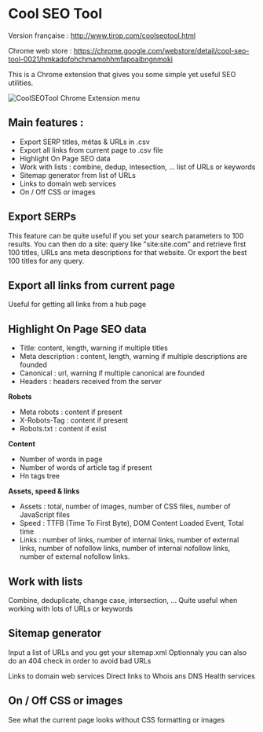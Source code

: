 Cool SEO Tool
=============

Version française : http://www.tirop.com/coolseotool.html

Chrome web store : https://chrome.google.com/webstore/detail/cool-seo-tool-0021/hmkadofohchmamohhmfapoaibngnmoki

This is a Chrome extension that gives you some simple yet useful SEO utilities.

![CoolSEOTool Chrome Extension menu](http://www.tirop.com/img/coolseotool.png)

Main features :
---------------
* Export SERP titles, métas & URLs in .csv
* Export all links from current page to .csv file
* Highlight On Page SEO data
* Work with lists : combine, dedup, intesection, ... list of URLs or keywords
* Sitemap generator from list of URLs
* Links to domain web services
* On / Off CSS or images

Export SERPs
------------
This feature can be quite useful if you set your search parameters to 100 results.
You can then do a site: query like "site:site.com" and retrieve first 100 titles, URLs ans meta descriptions for that website.
Or export the best 100 titles for any query.

Export all links from current page
----------------------------------
Useful for getting all links from a hub page

Highlight On Page SEO data
--------------------------
- Title: content, length, warning if multiple titles
- Meta description : content, length, warning if multiple descriptions are founded
- Canonical : url, warning if multiple canonical are founded
- Headers : headers received from the server

**Robots**
- Meta robots : content if present
- X-Robots-Tag : content if present
- Robots.txt : content if exist

**Content**
- Number of words in page
- Number of words of article tag if present
- Hn tags tree

**Assets, speed & links**
- Assets : total, number of images, number of CSS files, number of JavaScript files
- Speed : TTFB (Time To First Byte), DOM Content Loaded Event, Total time
- Links : number of links, number of internal links, number of external links, number of nofollow links, number of internal nofollow links, number of external nofollow links.


Work with lists
---------------
Combine, deduplicate, change case, intersection, ... Quite useful when working with lots of URLs or keywords


Sitemap generator
-----------------
Input a list of URLs and you get your sitemap.xml
Optionnaly you can also do an 404 check in order to avoid bad URLs

Links to domain web services
Direct links to Whois ans DNS Health services

On / Off CSS or images
----------------------
See what the current page looks without CSS formatting or images
